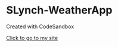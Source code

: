 # SLynch-WeatherApp
Created with CodeSandbox

[Click to go to my site](https://main--eloquent-salamander-e5cb7b.netlify.app/)

